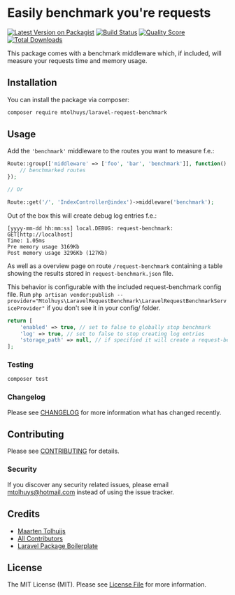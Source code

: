 # Easily benchmark you're requests

[![Latest Version on Packagist](https://img.shields.io/packagist/v/mtolhuys/laravel-request-benchmark.svg?style=flat-square)](https://packagist.org/packages/mtolhuys/laravel-request-benchmark)
[![Build Status](https://img.shields.io/travis/mtolhuys/laravel-request-benchmark/master.svg?style=flat-square)](https://travis-ci.org/mtolhuys/laravel-request-benchmark)
[![Quality Score](https://img.shields.io/scrutinizer/g/mtolhuys/laravel-request-benchmark.svg?style=flat-square)](https://scrutinizer-ci.com/g/mtolhuys/laravel-request-benchmark)
[![Total Downloads](https://img.shields.io/packagist/dt/mtolhuys/laravel-request-benchmark.svg?style=flat-square)](https://packagist.org/packages/mtolhuys/laravel-request-benchmark)

This package comes with a benchmark middleware which, if included, will measure your requests time and memory usage.

## Installation

You can install the package via composer:

```bash
composer require mtolhuys/laravel-request-benchmark
```

## Usage

Add the `'benchmark'` middleware to the routes you want to measure f.e.: 
``` php
Route::group(['middleware' => ['foo', 'bar', 'benchmark']], function() {  
    // benchmarked routes  
});

// Or

Route::get('/', 'IndexController@index')->middleware('benchmark');
```
Out of the box this will create debug log entries f.e.:
```text
[yyyy-mm-dd hh:mm:ss] local.DEBUG: request-benchmark: GET[http://localhost]
Time: 1.05ms
Pre memory usage 3169Kb
Post memory usage 3296Kb (127Kb)  
```
As well as a overview page on route `/request-benchmark` containing a table showing the results stored in `request-benchmark.json` file.

This behavior is configurable with the included request-benchmark config file. 
Run `php artisan vendor:publish --provider="Mtolhuys\LaravelRequestBenchmark\LaravelRequestBenchmarkServiceProvider"` if you don't see it in your config/ folder.
```php
return [
    'enabled' => true, // set to false to globally stop benchmark
    'log' => true, // set to false to stop creating log entries
    'storage_path' => null, // if specified it will create a request-benchmark.json containing all data
];
```

### Testing

``` bash
composer test
```

### Changelog

Please see [CHANGELOG](CHANGELOG.md) for more information what has changed recently.

## Contributing

Please see [CONTRIBUTING](CONTRIBUTING.md) for details.

### Security

If you discover any security related issues, please email mtolhuys@hotmail.com instead of using the issue tracker.

## Credits

- [Maarten Tolhuijs](https://github.com/mtolhuys)
- [All Contributors](../../contributors)
- [Laravel Package Boilerplate](https://laravelpackageboilerplate.com)

## License

The MIT License (MIT). Please see [License File](LICENSE.md) for more information.
